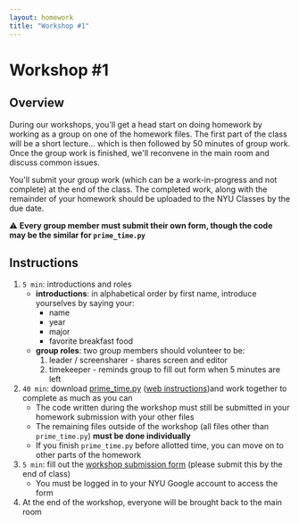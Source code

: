 ```yaml
---                                                                                                          
layout: homework                                                                                             
title: "Workshop #1"                                                                                         
---   
```


# Workshop #1

## Overview

During our workshops, you'll get a head start on doing homework by working as a group on one of the homework files. The first part of the class will be a short lecture... which is then followed by 50 minutes of group work. Once the group work is finished, we'll reconvene in the main room and discuss common issues.

You'll submit your group work (which can be a work-in-progress and not complete) at the end of the class. The completed work, along with the remainder of your homework should be uploaded to the NYU Classes by the due date.

⚠️ __Every group member must submit their own form, though the code may be the similar for `prime_time.py`__

## Instructions

1. `5 min`: introductions and roles
	* __introductions__: in alphabetical order by first name, introduce yourselves by saying your:
		* name
		* year
		* major
		* favorite breakfast food
	* __group roles__: two group members should volunteer to be:
		1. leader / screensharer - shares screen and editor
		2. timekeeper - reminds group to fill out form when 5 minutes are left
2. `40 min`: download [prime_time.py](prime_time.py) ([web instructions](prime_time.html))and work together to complete as much as you can
	* The code written during the workshop must still be submitted in your homework submission with your other files
	* The remaining files outside of the workshop (all files other than `prime_time.py`) __must be done individually__
	* If you finish `prime_time.py` before allotted time, you can move on to other parts of the homework 
3. `5 min`: fill out the [workshop submission form](https://forms.gle/A4gv7iJX7qctsbKE8) (please submit this by the end of class)
	* You must be logged in to your NYU Google account to access the form
4. At the end of the workshop, everyone will be brought back to the main room

<br>
<br>
<br>
<br>
<br>
<br>







